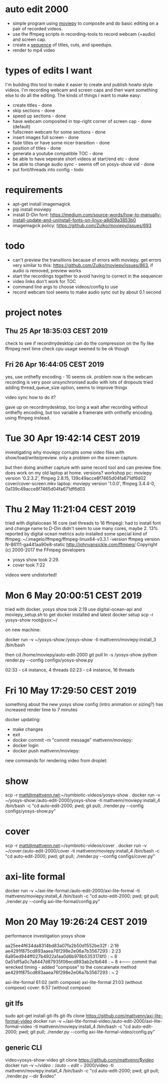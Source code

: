 # auto edit 2000

* simple program using [moviepy](https://zulko.github.io/moviepy/) to composite and do basic editing on a pair of recorded videos.
* use the ffmpeg scripts in recording-tools to record webcam (+audio) and screen cap.
* create a [sequence](sequence.py) of titles, cuts, and speedups.
* render to mp4 video

# types of edits I want

I'm building this tool to make it easier to create and publish howto style videos. I'm recording webcam and screen caps and then want something else to do all the editing. The kinds of things I want to make easy:

* create titles - done
* skip sections - done
* speed up sections - done
* have webcam composited in top-right corner of screen cap - done (default)
* fullscreen webcam for some sections - done
* insert images full screen - done
* fade titles or have some nicer transition - done
* position of titles - done
* generate a youtube compatible TOC - done
* be able to have seperate short videos at start/end etc - done
* be able to change audio sync - seems off on yosys-show vid - done
* put font/threads into config - todo

# requirements

* apt-get install imagemagick
* pip install moviepy
* install D-Din font: https://medium.com/source-words/how-to-manually-install-update-and-uninstall-fonts-on-linux-a8d09a3853b0
* imagemagick policy: https://github.com/Zulko/moviepy/issues/693

# todo

* can't preview the transitions because of errors with moviepy. get errors very similar to this: https://github.com/Zulko/moviepy/issues/863, if audio is removed, preview works
* start the recordings together to avoid having to correct in the sequencer
* video links don't work for TOC
* command line args to choose videos/config to use
* record webcam tool seems to make audio sync out by about 0.1 second

# project notes

## Thu 25 Apr 18:35:03 CEST 2019

check to see if recordmydesktop can do the compression on the fly like ffmpeg
next time check cpu usage
seemed to be ok though

## Fri 26 Apr 16:44:05 CEST 2019

yes, use onthefly encoding - 10 seems ok.
problem now is the webcam recording is very poor unsynchronised audio with lots of dropouts
tried adding thread_queue_size option, seems to improve things

video sync how to do it?

gave up on recordmydesktop, too long a wait after recording without onthefly encoding, but too variable a framerate with onthefly encoding. using ffmpeg instead.

# Tue 30 Apr 19:42:14 CEST 2019

investigating why moviepy corrupts some video files with show/load/write/preview. only a problem on the screen capture.

but then doing another capture with same record tool and can preview fine.
does work on my old laptop at home. versions?
workshop pc: moviepy version '0.2.3.2', ffmpeg 2.8.15,      139c49acce8f7465d04fa671df6d02  cover/cover-screen.mkv
laptop:      moviepy version '1.0.0',   ffmpeg 3.4.4-0,     0a139c49acce8f7465d04fa671df6d03

# Thu  2 May 11:21:04 CEST 2019

tried with digitalocean 16 core (set threads to 16 ffmpeg):
had to install font and change name to D\-Din
didn't seem to use many cores, maybe 2. 13% reported by digital ocean metrics
auto installed some special kind of ffmpeg: ~/.imageio/ffmpeg/ffmpeg-linux64-v3.3.1 -version
ffmpeg version N-86111-ga441aa90e8-static http://johnvansickle.com/ffmpeg/  Copyright (c) 2000-2017 the FFmpeg developers

* yosys show took 2:29.
* cover took 7:22

videos were undistorted!

# Mon  6 May 20:00:51 CEST 2019

tried with docker. yosys show took 2:19
use digital-ocean-api and moviepy_setup.sh to get docker installed and latest docker setup
scp -r yosys-show root@xxx:~/

on new machine:

docker run -v ~/yosys-show:/yosys-show -ti mattvenn/moviepy:install_3 /bin/bash

then cd /home/moviepy/auto-edit-2000
git pull
ln -s /yosys-show
python render.py --config configs/yosys-show.py

02:33 - c4 instance,  4 threads
02:23 - c4 instance, 16 threads

# Fri 10 May 17:29:50 CEST 2019

something about the new yosys show config (intro animation or sizing?) has increased render time to 7 minutes

docker updating:
* make changes
* exit
* docker commit <id> -m "commit message" mattvenn/moviepy:<newtag>
* docker login
* docker push mattvenn/moviepy:<newtag>

new commands for rendering video from droplet:

# show
scp -r matt@mattvenn.net:~/symbiotic-videos/yosys-show .
docker run -v ~/yosys-show:/auto-edit-2000/yosys-show -ti mattvenn/moviepy:install_4 /bin/bash -c "cd auto-edit-2000; pwd; git pull; ./render.py --config configs/yosys-show.py"

# cover
scp -r matt@mattvenn.net:~/symbiotic-videos/cover .
docker run -v ~/cover:/auto-edit-2000/cover -ti mattvenn/moviepy:install_4 /bin/bash -c "cd auto-edit-2000; pwd; git pull; ./render.py --config configs/cover.py"

# axi-lite formal
docker run -v ~/axi-lite-formal:/auto-edit-2000/axi-lite-formal -ti mattvenn/moviepy:install_4 /bin/bash -c "cd auto-edit-2000; pwd; git pull; ./render.py --config axi-lite-formal/config.py"

# Mon 20 May 19:26:24 CEST 2019

performance investigation
yosys show

aa25ee4f634da8314bd83a07fa2b50d1552be32f : 2:16
ae4291f875cd893aaea76f298e2e06a7b3567293 : 2:23
6a95ed944ff027b4922a1aa0d6b978b5353174f0 : ~ 8
0a51df5a0c7a8447d87935f06ecd893ab2e1b648 : ~ 8 <--- commit that wrecked timing - added "compose" to the concatenate method
ae4291f875cd893aaea76f298e2e06a7b3567293 : ~ 2

axi-lite-formal 61:02 (with compose)
axi-lite-formal 21:03 (without compose)
cover: 6:57 (without compose)

## git lfs

sudo apt-get install git-lfs
git-lfs clone https://github.com/mattvenn/axi-lite-formal-video
docker run -v ~/axi-lite-formal-video:/auto-edit-2000/axi-lite-formal-video -ti mattvenn/moviepy:install_4 /bin/bash -c "cd auto-edit-2000; pwd; git pull; ./render.py --config axi-lite-formal-video/config.py"

## generic CLI

video=yosys-show-video
git clone https://github.com/mattvenn/$video
docker run -v ~/$video:/auto-edit-2000/$video -ti mattvenn/moviepy:install_4 /bin/bash -c "cd auto-edit-2000; pwd; git pull; ./render.py --dir $video"
